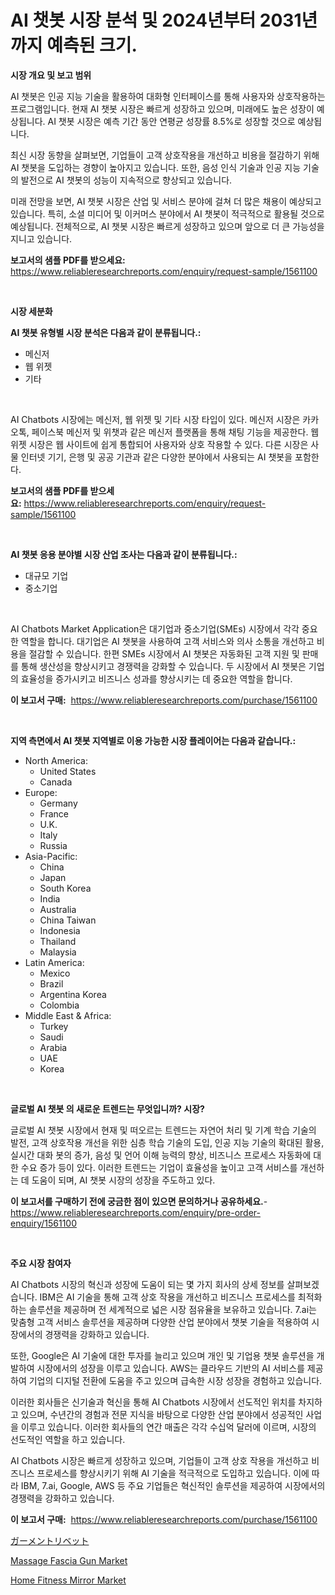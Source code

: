 <p><h1>AI 챗봇 시장 분석 및 2024년부터 2031년까지 예측된 크기.</h1></p><p><strong>시장 개요 및 보고 범위</strong></p>
<p><p>AI 챗봇은 인공 지능 기술을 활용하여 대화형 인터페이스를 통해 사용자와 상호작용하는 프로그램입니다. 현재 AI 챗봇 시장은 빠르게 성장하고 있으며, 미래에도 높은 성장이 예상됩니다. AI 챗봇 시장은 예측 기간 동안 연평균 성장률 8.5%로 성장할 것으로 예상됩니다.</p><p>최신 시장 동향을 살펴보면, 기업들이 고객 상호작용을 개선하고 비용을 절감하기 위해 AI 챗봇을 도입하는 경향이 높아지고 있습니다. 또한, 음성 인식 기술과 인공 지능 기술의 발전으로 AI 챗봇의 성능이 지속적으로 향상되고 있습니다.</p><p>미래 전망을 보면, AI 챗봇 시장은 산업 및 서비스 분야에 걸쳐 더 많은 채용이 예상되고 있습니다. 특히, 소셜 미디어 및 이커머스 분야에서 AI 챗봇이 적극적으로 활용될 것으로 예상됩니다. 전체적으로, AI 챗봇 시장은 빠르게 성장하고 있으며 앞으로 더 큰 가능성을 지니고 있습니다.</p></p>
<p><strong>보고서의 샘플 PDF를 받으세요:</strong> <a href="https://www.reliableresearchreports.com/enquiry/request-sample/1561100">https://www.reliableresearchreports.com/enquiry/request-sample/1561100</a></p>
<p>&nbsp;</p>
<p><strong>시장 세분화</strong></p>
<p><strong>AI 챗봇 유형별 시장 분석은 다음과 같이 분류됩니다.:</strong></p>
<p><ul><li>메신저</li><li>웹 위젯</li><li>기타</li></ul></p>
<p>&nbsp;</p>
<p><p>AI Chatbots 시장에는 메신저, 웹 위젯 및 기타 시장 타입이 있다. 메신저 시장은 카카오톡, 페이스북 메신저 및 위챗과 같은 메신저 플랫폼을 통해 채팅 기능을 제공한다. 웹 위젯 시장은 웹 사이트에 쉽게 통합되어 사용자와 상호 작용할 수 있다. 다른 시장은 사물 인터넷 기기, 은행 및 공공 기관과 같은 다양한 분야에서 사용되는 AI 챗봇을 포함한다.</p></p>
<p><strong>보고서의 샘플 PDF를 받으세요:</strong>&nbsp;<a href="https://www.reliableresearchreports.com/enquiry/request-sample/1561100">https://www.reliableresearchreports.com/enquiry/request-sample/1561100</a></p>
<p>&nbsp;</p>
<p><strong> AI 챗봇 응용 분야별 시장 산업 조사는 다음과 같이 분류됩니다.:</strong></p>
<p><ul><li>대규모 기업</li><li>중소기업</li></ul></p>
<p>&nbsp;</p>
<p><p>AI Chatbots Market Application은 대기업과 중소기업(SMEs) 시장에서 각각 중요한 역할을 합니다. 대기업은 AI 챗봇을 사용하여 고객 서비스와 의사 소통을 개선하고 비용을 절감할 수 있습니다. 한편 SMEs 시장에서 AI 챗봇은 자동화된 고객 지원 및 판매를 통해 생산성을 향상시키고 경쟁력을 강화할 수 있습니다. 두 시장에서 AI 챗봇은 기업의 효율성을 증가시키고 비즈니스 성과를 향상시키는 데 중요한 역할을 합니다.</p></p>
<p><strong>이 보고서 구매:</strong>&nbsp; <a href="https://www.reliableresearchreports.com/purchase/1561100">https://www.reliableresearchreports.com/purchase/1561100</a></p>
<p>&nbsp;</p>
<p><strong>지역 측면에서 AI 챗봇 지역별로 이용 가능한 시장 플레이어는 다음과 같습니다.:</strong></p>
<p><ul>
    <li>
        North America:
        <ul>
            <li>United States</li>
            <li>Canada</li>
        </ul>
    </li>
    <li>
        Europe:
        <ul>
            <li>Germany</li>
            <li>France</li>
            <li>U.K.</li>
            <li>Italy</li>
            <li>Russia</li>
        </ul>
    </li>
    <li>
        Asia-Pacific:
        <ul>
            <li>China</li>
            <li>Japan</li>
            <li>South Korea</li>
            <li>India</li>
            <li>Australia</li>
            <li>China Taiwan</li>
            <li>Indonesia</li>
            <li>Thailand</li>
            <li>Malaysia</li>
        </ul>
    </li>
    <li>
        Latin America:
        <ul>
            <li>Mexico</li>
            <li>Brazil</li>
            <li>Argentina Korea</li>
            <li>Colombia</li>
        </ul>
    </li>
    <li>
        Middle East & Africa:
        <ul>
            <li>Turkey</li>
            <li>Saudi</li>
            <li>Arabia</li>
            <li>UAE</li>
            <li>Korea</li>
        </ul>
    </li>
    </ul></p>
<p>&nbsp;</p>
<p><strong>글로벌 AI 챗봇 의 새로운 트렌드는 무엇입니까? 시장?</strong></p>
<p><p>글로벌 AI 챗봇 시장에서 현재 및 떠오르는 트렌드는 자연어 처리 및 기계 학습 기술의 발전, 고객 상호작용 개선을 위한 심층 학습 기술의 도입, 인공 지능 기술의 확대된 활용, 실시간 대화 봇의 증가, 음성 및 언어 이해 능력의 향상, 비즈니스 프로세스 자동화에 대한 수요 증가 등이 있다. 이러한 트렌드는 기업이 효율성을 높이고 고객 서비스를 개선하는 데 도움이 되며, AI 챗봇 시장의 성장을 주도하고 있다.</p></p>
<p><strong>이 보고서를 구매하기 전에 궁금한 점이 있으면 문의하거나 공유하세요.</strong>- <a href="https://www.reliableresearchreports.com/enquiry/pre-order-enquiry/1561100">https://www.reliableresearchreports.com/enquiry/pre-order-enquiry/1561100</a></p>
<p>&nbsp;</p>
<p><strong>주요 시장 참여자</strong></p>
<p><p>AI Chatbots 시장의 혁신과 성장에 도움이 되는 몇 가지 회사의 상세 정보를 살펴보겠습니다. IBM은 AI 기술을 통해 고객 상호 작용을 개선하고 비즈니스 프로세스를 최적화하는 솔루션을 제공하며 전 세계적으로 넓은 시장 점유율을 보유하고 있습니다. 7.ai는 맞춤형 고객 서비스 솔루션을 제공하며 다양한 산업 분야에서 챗봇 기술을 적용하여 시장에서의 경쟁력을 강화하고 있습니다.</p><p>또한, Google은 AI 기술에 대한 투자를 늘리고 있으며 개인 및 기업용 챗봇 솔루션을 개발하여 시장에서의 성장을 이루고 있습니다. AWS는 클라우드 기반의 AI 서비스를 제공하여 기업의 디지털 전환에 도움을 주고 있으며 급속한 시장 성장을 경험하고 있습니다.</p><p>이러한 회사들은 신기술과 혁신을 통해 AI Chatbots 시장에서 선도적인 위치를 차지하고 있으며, 수년간의 경험과 전문 지식을 바탕으로 다양한 산업 분야에서 성공적인 사업을 이루고 있습니다. 이러한 회사들의 연간 매출은 각각 수십억 달러에 이르며, 시장의 선도적인 역할을 하고 있습니다.</p><p>AI Chatbots 시장은 빠르게 성장하고 있으며, 기업들이 고객 상호 작용을 개선하고 비즈니스 프로세스를 향상시키기 위해 AI 기술을 적극적으로 도입하고 있습니다. 이에 따라 IBM, 7.ai, Google, AWS 등 주요 기업들은 혁신적인 솔루션을 제공하여 시장에서의 경쟁력을 강화하고 있습니다.</p></p>
<p><strong>이 보고서 구매:</strong>&nbsp;&nbsp;<a href="https://www.reliableresearchreports.com/purchase/1561100">https://www.reliableresearchreports.com/purchase/1561100</a></p>
<p><p><a href="https://github.com/one-cool-chick/Market-Research-Report-List-1/blob/main/95717236568.md">ガーメントリベット</a></p><p><a href="https://github.com/danielneavesallisons03mba/Market-Research-Report-List-1/blob/main/massage-fascia-gun-market.md">Massage Fascia Gun Market</a></p><p><a href="https://github.com/dimitrishawkinswaynenp91rgz/Market-Research-Report-List-1/blob/main/home-fitness-mirror-market.md">Home Fitness Mirror Market</a></p></p>
